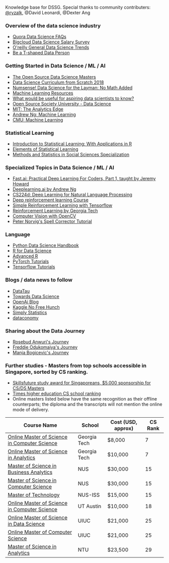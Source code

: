 Knowledge base for DSSG. Special thanks to community contributers: [@ryzalk](https://github.com/ryzalk), @David Leonardi, @Dexter Ang

### Overview of the data science industry
- [Quora Data Science FAQs](https://www.quora.com/topic/Data-Science/faq)
- [Bigcloud Data Science Salary Survey](http://www.bigcloud.io/2018-data-science-salary-survey-report-usa-europe-apac/)
- [O'reilly General Data Science Trends](https://www.oreilly.com/topics/data-science)
- [Be a T-shaped Data Person](https://www.oreilly.com/library/view/analyzing-the-analyzers/9781449368388/ch04.html)

### Getting Started in Data Science / ML / AI 
- [The Open Source Data Science Masters](http://datasciencemasters.org/)
- [Data Science Curriculum from Scratch 2018](https://towardsdatascience.com/data-science-curriculum-from-scratch-2018-part-1-35061303c385)
- [Numsense! Data Science for the Layman: No Math Added](https://www.amazon.com/gp/product/B01N29ZEM6/ref=dbs_a_def_rwt_bibl_vppi_i0)
- [Machine Learning Resources](https://medium.com/machine-learning-for-humans/how-to-learn-machine-learning-24d53bb64aa1)
- [What would be useful for aspiring data scientists to know?
](https://blog.insightdatascience.com/what-would-be-useful-for-aspiring-data-scientists-to-know-4ce0baf65d97)
- [Open Source Society University - Data Science](https://github.com/ossu/data-science)
- [MIT: The Analytics Edge](https://www.edx.org/course/the-analytics-edge)
- [Andrew Ng: Machine Learning](https://www.coursera.org/learn/machine-learning)
- [CMU: Machine Learning](http://www.cs.cmu.edu/~tom/10701_sp11/lectures.shtml)

### Statistical Learning
- [Introduction to Statistical Learning:
With Applications in R](http://fs2.american.edu/alberto/www/analytics/ISLRLectures.html)
- [Elements of Statistical Learning](https://web.stanford.edu/~hastie/ElemStatLearn/)
- [Methods and Statistics in Social Sciences Specialization](https://www.coursera.org/specializations/social-science)

### Specialized Topics in Data Science / ML / AI 
- [Fast.ai: Practical Deep Learning For Coders, Part 1, taught by Jeremy Howard](https://course.fast.ai/)
- [Deeplearning.ai by Andrew Ng](https://www.deeplearning.ai/)
- [CS224d: Deep Learning for Natural Language Processing](http://cs224d.stanford.edu/)
- [Deep reinforcement learning Course](https://github.com/simoninithomas/Deep_reinforcement_learning_Course)
- [Simple Reinforcement Learning with Tensorflow](https://medium.com/emergent-future/simple-reinforcement-learning-with-tensorflow-part-0-q-learning-with-tables-and-neural-networks-d195264329d0)
- [Reinforcement Learning by Georgia Tech](https://www.udacity.com/course/reinforcement-learning--ud600)
- [Computer Vision with OpenCV](https://docs.opencv.org/master/d9/df8/tutorial_root.html)
- [Peter Norvig's Spell Corrector Tutorial](http://www.norvig.com/spell-correct.html)

### Language
- [Python Data Science Handbook](https://jakevdp.github.io/PythonDataScienceHandbook/)
- [R for Data Science](https://r4ds.had.co.nz/)
- [Advanced R](http://adv-r.had.co.nz/)
- [PyTorch Tutorials](https://pytorch.org/tutorials/)
- [Tensorflow Tutorials](https://www.tensorflow.org/tutorials/)

### Blogs / data news to follow
- [DataTau](https://www.datatau.com/)
- [Towards Data Science](https://towardsdatascience.com/)
- [OpenAi Blog](https://blog.openai.com/)
- [Kaggle No Free Hunch](http://blog.kaggle.com/)
- [Simply Statistics](https://simplystatistics.org/)
- [dataconomy](https://dataconomy.com/)

### Sharing about the Data Journey
- [Rosebud Anwuri's Journey](https://towardsdatascience.com/my-journey-into-data-science-39e9bbbbf452)
- [Freddie Odukomaiya's Journey](https://medium.com/@FreddieO/how-to-become-a-data-scientist-in-12-months-7e0deb51fac5)
- [Manja Bogicevic's Journey](https://medium.com/datadriveninvestor/how-to-become-a-top-data-scientist-in-6-months-my-journey-and-experience-83a05b5fe167)

### Further studies - Masters from top schools accessible in Singapore, sorted by CS ranking.
- [Skillsfuture study award for Singaporeans, $5,000 sponsorship for CS/DS Masters](http://www.skillsfuture.sg/studyawards/infocomm)
- [Times higher education CS school ranking](https://www.timeshighereducation.com/world-university-rankings/2019/subject-ranking/computer-science#!/page/0/length/25/sort_by/rank/sort_order/asc/cols/stats)
- Online masters listed below have the same recognition as their offline counterparts; the diploma and the transcripts will not mention the online mode of delivery.

| Course Name  | School | Cost (USD, approx) | CS Rank |
| ------------- | ------------- | ------------- | ------------- |
| [Online Master of Science in Computer Science](https://www.omscs.gatech.edu/)| Georgia Tech | $8,000 | 7 |
| [Online Master of Science in Analytics](https://pe.gatech.edu/degrees/analytics)| Georgia Tech | $10,000 | 7 |
| [Master of Science in Business Analytics](http://msba.nus.edu/)| NUS | $30,000| 15 |
| [Master of Science in Computer Science](https://www.comp.nus.edu.sg/programmes/pg/mcs/)| NUS | $30,000| 15 |
| [Master of Technology](https://www.iss.nus.edu.sg/graduate-programmes/graduate-programmes)| NUS-ISS | $15,000| 15 |
| [Online Master of Science in Computer Science](https://www.cs.utexas.edu/graduate-program/masters-program/online-option)| UT Austin | $10,000 | 18 |
| [Online Master of Science in Data Science](https://www.coursera.org/degrees/masters-in-computer-data-science)| UIUC | $21,000 | 25 |
| [Online Master of Computer Science](https://www.coursera.org/degrees/master-of-computer-science-illinois)| UIUC | $21,000 | 25 |
| [Master of Science in Analytics](http://spms.ntu.edu.sg/MathematicalSciences/Analytics-@-MAS/Pages/MSc-in-Analytics-Programme.aspx)| NTU | $23,500 | 29 |
